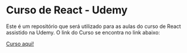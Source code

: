 # Curso de React - Udemy

<p>Este é um repositório que será utilizado para as aulas do curso de React assistido na Udemy. O link do Curso se encontra no link abaixo:</p>
<a href="https://www.udemy.com/course/react-do-zero-a-maestria-c-hooks-router-api-projetos/">Curso aqui!</a>
